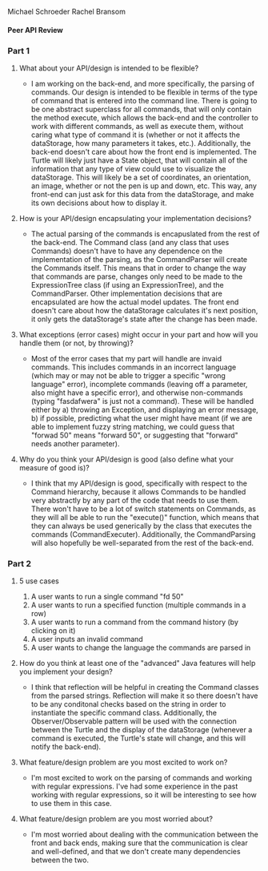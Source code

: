Michael Schroeder
Rachel Bransom

#### Peer API Review

### Part 1

1. What about your API/design is intended to be flexible?

	* I am working on the back-end, and more specifically, the parsing of commands. Our design is intended to be flexible in terms of the type of command that is entered into the command line. There is going to be one abstract superclass for all commands, that will only contain the method execute, which allows the back-end and the controller to work with different commands, as well as execute them, without caring what type of command it is (whether or not it affects the dataStorage, how many parameters it takes, etc.). Additionally, the back-end doesn't care about how the front end is implemented. The Turtle will likely just have a State object, that will contain all of the information that any type of view could use to visualize the dataStorage. This will likely be a set of coordinates, an orientation, an image, whether or not the pen is up and down, etc. This way, any front-end can just ask for this data from the dataStorage, and make its own decisions about how to display it.

2. How is your API/design encapsulating your implementation decisions?

	* The actual parsing of the commands is encapuslated from the rest of the back-end. The Command class (and any class that uses Commands) doesn't have to have any dependence on the implementation of the parsing, as the CommandParser will create the Commands itself. This means that in order to change the way that commands are parse, changes only need to be made to the ExpressionTree class (if using an ExpressionTree), and the CommandParser. Other implementation decisions that are encapsulated are how the actual model updates. The front end doesn't care about how the dataStorage calculates it's next position, it only gets the dataStorage's state after the change has been made.

3. What exceptions (error cases) might occur in your part and how will you handle them (or not, by throwing)?

	* Most of the error cases that my part will handle are invaid commands. This includes commands in an incorrect language (which may or may not be able to trigger a specific "wrong language" error), incomplete commands (leaving off a parameter, also might have a specific error), and otherwise non-commands (typing "fasdafwera" is just not a command). These will be handled either by a) throwing an Exception, and displaying an error message, b) if possible, predicting what the user might have meant (if we are able to implement fuzzy string matching, we could guess that "forwad 50" means "forward 50", or suggesting that "forward" needs another parameter).

4. Why do you think your API/design is good (also define what your measure of good is)?

	* I think that my API/design is good, specifically with respect to the Command hierarchy, because it allows Commands to be handled very abstractly by any part of the code that needs to use them. There won't have to be a lot of switch statements on Commands, as they will all be able to run the "execute()" function, which means that they can always be used generically by the class that executes the commands (CommandExecuter). Additionally, the CommandParsing will also hopefully be well-separated from the rest of the back-end.

### Part 2

1. 5 use cases
	1. A user wants to run a single command "fd 50"
	2. A user wants to run a specified function (multiple commands in a row)
	3. A user wants to run a command from the command history (by clicking on it)
	4. A user inputs an invalid command
	5. A user wants to change the language the commands are parsed in 

2. How do you think at least one of the "advanced" Java features will help you implement your design?
	
	* I think that reflection will be helpful in creating the Command classes from the parsed strings. Reflection will make it so there doesn't have to be any conditonal checks based on the string in order to instantiate the specific command class. Additionally, the Observer/Observable pattern will be used with the connection between the Turtle and the display of the dataStorage (whenever a command is executed, the Turtle's state will change, and this will notify the back-end).

3. What feature/design problem are you most excited to work on?

	* I'm most excited to work on the parsing of commands and working with regular expressions. I've had some experience in the past working with regular expressions, so it will be interesting to see how to use them in this case.

4. What feature/design problem are you most worried about?
	
	* I'm most worried about dealing with the communication between the front and back ends, making sure that the communication is clear and well-defined, and that we don't create many dependencies between the two. 

